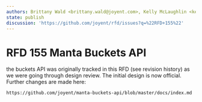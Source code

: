 ```yaml
---
authors: Brittany Wald <brittany.wald@joyent.com>, Kelly McLaughlin <kelly.mclaughlin@joyent.com>, Dave Eddy <dave.eddy@joyent.com>
state: publish
discussion: 'https://github.com/joyent/rfd/issues?q=%22RFD+155%22'
---
```

<!--
    This Source Code Form is subject to the terms of the Mozilla Public
    License, v. 2.0. If a copy of the MPL was not distributed with this
    file, You can obtain one at http://mozilla.org/MPL/2.0/.
-->

<!--
    Copyright 2019 Joyent, Inc
-->

# RFD 155 Manta Buckets API

the buckets API was originally tracked in this RFD (see revision history) as we
were going through design review. The initial design is now official. Further
changes are made here:

    https://github.com/joyent/manta-buckets-api/blob/master/docs/index.md

